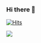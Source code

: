 ### Hi there 👋

[![Hits](https://hits.seeyoufarm.com/api/count/incr/badge.svg?url=https%3A%2F%2Fgithub.com%2FGHkar%2F&count_bg=%23B4B4B4&title_bg=%23B8A2DF&icon=angellist.svg&icon_color=%23E7E7E7&title=hits&edge_flat=false)](https://hits.seeyoufarm.com)

<a href="https://sites.google.com/site/computernetworklab/?pli=1" target="_blank"><img src="https://img.shields.io/badge/COMNET-computer%20network%20lab-23B8A2DF?style=flat&?logo=Blockchain.com&logoColor=white"/></a>


<!--
**GHkar/GHkar** is a ✨ _special_ ✨ repository because its `README.md` (this file) appears on your GitHub profile.
[![Facebook Badge](https://img.shields.io/badge/-Facebook-1877f2?logo=facebook&logoColor=white&link={페이스북 주소(url)})]({페이스북 주소(url)})


Here are some ideas to get you started:

- 🔭 I’m currently working on ...
- 🌱 I’m currently learning ...
- 👯 I’m looking to collaborate on ...
- 🤔 I’m looking for help with ...
- 💬 Ask me about ...
- 📫 How to reach me: ...
- 😄 Pronouns: ...
- ⚡ Fun fact: ...
-->
